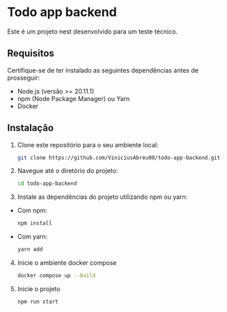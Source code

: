 # Todo app backend

Este é um projeto nest desenvolvido para um teste técnico.

## Requisitos

Certifique-se de ter instalado as seguintes dependências antes de prosseguir:

- Node.js (versão >= 20.11.1)
- npm (Node Package Manager) ou Yarn
- Docker

## Instalação

1. Clone este repositório para o seu ambiente local:

   ```bash
   git clone https://github.com/ViniciusAbreu00/todo-app-backend.git
   
2. Navegue até o diretório do projeto:
   ```bash
   cd todo-app-backend
   
3. Instale as dependências do projeto utilizando npm ou yarn:
  - Com npm:
      ```bash
      npm install
  - Com yarn:
      ```bash
      yarn add

4. Inicie o ambiente docker compose
   ```bash
   docker compose up --build

5. Inicie o projeto
   ```bash
   npm run start



   
